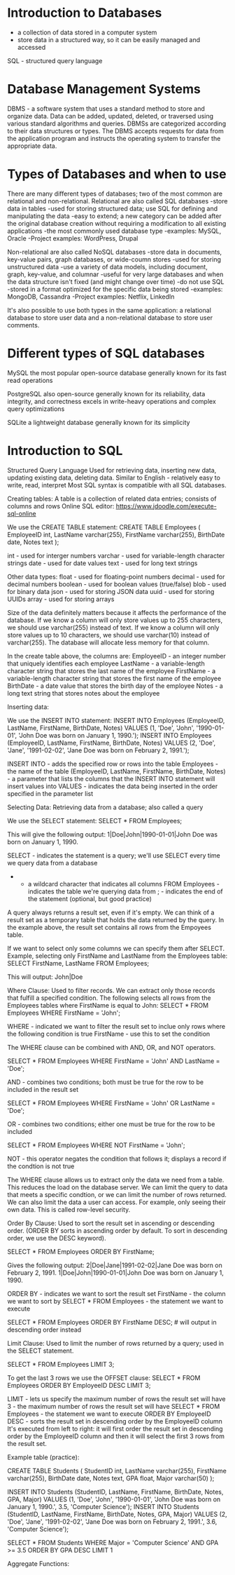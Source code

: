 # Introduction to Databases
- a collection of data stored in a computer system
- store data in a structured way, so it can be easily managed and accessed

SQL - structured query language

# Database Management Systems
DBMS - a software system that uses a standard method to store and organize data.
Data can be added, updated, deleted, or traversed using various standard algorithms and queries.
DBMSs are categorized according to their data structures or types.
The DBMS accepts requests for data from the application program and instructs the operating system to transfer the appropriate data.

# Types of Databases and when to use
There are many different types of databases; two of the most common are relational and non-relational.
Relational are also called SQL databases
-store data in tables
-used for storing structured data; use SQL for defining and manipulating the data
-easy to extend; a new category can be added after the original database creation without requiring a modification to all existing applications
-the most commonly used database type
-examples: MySQL, Oracle
-Project examples: WordPress, Drupal

Non-relational are also called NoSQL databases
-store data in documents, key-value pairs, graph databases, or wide-coumn stores
-used for storing unstructured data
-use a variety of data models, including document, graph, key-value, and columnar
-useful for very large databases and when the data structure isn't fixed (and might change over time)
-do not use SQL
-stored in a format optimized for the specific data being stored
-examples: MongoDB, Cassandra
-Project examples: Netflix, LinkedIn

It's also possible to use both types in the same application: a relational database to store user data and a non-relational database to store user comments.

# Different types of SQL databases
MySQL
the most popular open-source database
generally known for its fast read operations

PostgreSQL
also open-source
generally known for its reliability, data integrity, and correctness
excels in write-heavy operations and complex query optimizations

SQLite
a lightweight database
generally known for its simplicity

# Introduction to SQL
Structured Query Language
Used for retrieving data, inserting new data, updating existing data, deleting data.
Similar to English - relatively easy to write, read, interpret
Most SQL syntax is compatible with all SQL databases.


Creating tables:
A table is a collection of related data entries; consists of columns and rows
Online SQL editor: https://www.jdoodle.com/execute-sql-online

We use the CREATE TABLE statement:
CREATE TABLE Employees (
    EmployeeID int,
    LastName varchar(255),
    FirstName varchar(255),
    BirthDate date,
    Notes text
);

int - used for interger numbers
varchar - used for variable-length character strings
date - used for date values
text - used for long text strings

Other data types:
float - used for floating-point numbers
decimal - used for decimal numbers
boolean - used for boolean values (true/false)
blob - used for binary data
json - used for storing JSON data
uuid - used for storing UUIDs
array - used for storing arrays

Size of the data definitely matters because it affects the performance of the database.
If we know a column will only store values up to 255 characters, we should use varchar(255) instead of text. If we know a column will only store values up to 10 characters, we should use varchar(10) instead of varchar(255).
The database will allocate less memory for that column.

In the create table above, the columns are:
EmployeeID - an integer number that uniquely identifies each employee
LastName - a variable-length character string that stores the last name of the employee
FirstName - a variable-length character string that stores the first name of the employee
BirthDate - a date value that stores the birth day of the employee
Notes - a long text string that stores notes about the employee


Inserting data:

We use the INSERT INTO statement:
INSERT INTO Employees (EmployeeID, LastName, FirstName, BirthDate, Notes)
VALUES (1, 'Doe', 'John', '1990-01-01', 'John Doe was born on January 1, 1990.');
INSERT INTO Employees (EmployeeID, LastName, FirstName, BirthDate, Notes)
VALUES (2, 'Doe', 'Jane', '1991-02-02', 'Jane Doe was born on February 2, 1991.');

INSERT INTO - adds the specified row or rows into the table
Employees - the name of the table
(EmployeeID, LastName, FirstName, BirthDate, Notes) - a parameter that lists the columns that the INSERT INTO statement will insert values into
VALUES - indicates the data being inserted in the order specified in the parameter list


Selecting Data:
Retrieving data from a database; also called a query

We use the SELECT statement:
SELECT * FROM Employees;

This will give the following output:
1|Doe|John|1990-01-01|John Doe was born on January 1, 1990.

SELECT - indicates the statement is a query; we'll use SELECT every time we query data from a database
* - a wildcard character that indicates all columns
FROM Employees - indicates the table we're querying data from
; - indicates the end of the statement (optional, but good practice)

A query always returns a result set, even if it's empty. We can think of a result set as a temporary table that holds the data returned by the query. In the example above, the result set contains all rows from the Empoyees table.

If we want to select only some columns we can specify them after SELECT. 
Example, selecting only FirstName and LastName from the Employees table:
SELECT FirstName, LastName FROM Employees;

This will output:
John|Doe


Where Clause:
Used to filter records. We can extract only those records that fulfill a specified condition.
The following selects all rows from the Employees tables where FirstName is equal to John:
SELECT * FROM Employees WHERE FirstName = 'John';

WHERE - indicated we want to filter the result set to inclue only rows where the following condition is true
FirstName - use this to set the condition

The WHERE clause can be combined with AND, OR, and NOT operators.

SELECT * FROM Employees WHERE FirstName = 'John' AND LastName = 'Doe';

AND - combines two conditions; both must be true for the row to be included in the result set

SELECT * FROM Employees WHERE FirstName = 'John' OR LastName = 'Doe';

OR - combines two conditions; either one must be true for the row to be included

SELECT * FROM Employees WHERE NOT FirstName = 'John';

NOT - this operator negates the condition that follows it; displays a record if the condtion is not true

The WHERE clause allows us to extract only the data we need from a table. This reduces the load on the database server. We can limit the query to data that meets a specific condtion, or we can limit the number of rows returned.
We can also limit the data a user can access. For example, only seeing their own data. This is called row-level security.


Order By Clause:
Used to sort the result set in ascending or descending order. (ORDER BY sorts in ascending order by default. To sort in descending order, we use the DESC keyword).

SELECT * FROM Employees ORDER BY FirstName;

Gives the following output:
2|Doe|Jane|1991-02-02|Jane Doe was born on February 2, 1991.
1|Doe|John|1990-01-01|John Doe was born on January 1, 1990.

ORDER BY - indicates we want to sort the result set
FirstName - the column we want to sort by
SELECT * FROM Employees - the statement we want to execute

SELECT * FROM Employees ORDER BY FirstName DESC; # will output in descending order instead


Limit Clause:
Used to limit the number of rows returned by a query; used in the SELECT statement.

SELECT * FROM Employees LIMIT 3;

To get the last 3 rows we use the OFFSET clause:
SELECT * FROM Employees ORDER BY EmployeeID DESC LIMIT 3;

LIMIT - lets us specify the maximum number of rows the result set will have
3 - the maximum number of rows the result set will have
SELECT * FROM Employees - the statement we want to execute
ORDER BY EmployeeID DESC - sorts the result set in descending order by the EmployeeID column
It's executed from left to right: it will first order the result set in descending order by the EmployeeID column and then it will select the first 3 rows from the result set.


Example table (practice):

CREATE TABLE Students (
    StudentID int,
    LastName varchar(255),
    FirstName varchar(255),
    BirthDate date,
    Notes text,
    GPA float,
    Major varchar(50)
);

INSERT INTO Students (StudentID, LastName, FirstName, BirthDate, Notes, GPA, Major)
VALUES (1, 'Doe', 'John', '1990-01-01', 'John Doe was born on January 1, 1990.', 3.5, 'Computer Science');
INSERT INTO Students (StudentID, LastName, FirstName, BirthDate, Notes, GPA, Major)
VALUES (2, 'Doe', 'Jane', '1991-02-02', 'Jane Doe was born on February 2, 1991.', 3.6, 'Computer Science');

SELECT * FROM Students WHERE Major = 'Computer Science' AND GPA >= 3.5 ORDER BY GPA DESC LIMIT 1


Aggregate Functions:
